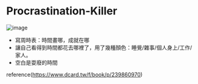 # Procrastination-Killer
![image](https://github.com/sakujjjj/Procrastination-Killer/assets/95430501/2374cb42-e4af-4474-bd09-28ccdd7991ae)  
* 寫周時表：時間畫哪，成就在哪
* 讓自己看得到時間都花去哪裡了，用了幾種顏色：睡覺/雜事/個人身上/工作/家人。
* 空白是耍廢的時間

reference(https://www.dcard.tw/f/book/p/239860970)
